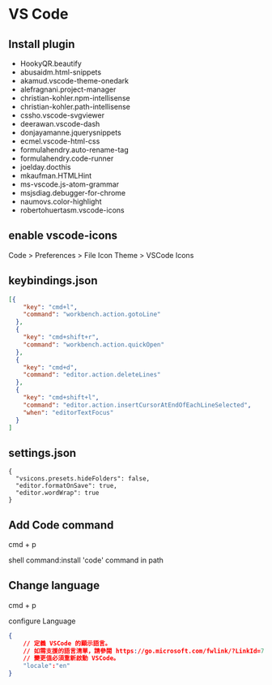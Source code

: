 # VS Code


## Install plugin

- HookyQR.beautify
- abusaidm.html-snippets
- akamud.vscode-theme-onedark
- alefragnani.project-manager
- christian-kohler.npm-intellisense
- christian-kohler.path-intellisense
- cssho.vscode-svgviewer
- deerawan.vscode-dash
- donjayamanne.jquerysnippets
- ecmel.vscode-html-css
- formulahendry.auto-rename-tag
- formulahendry.code-runner
- joelday.docthis
- mkaufman.HTMLHint
- ms-vscode.js-atom-grammar
- msjsdiag.debugger-for-chrome
- naumovs.color-highlight
- robertohuertasm.vscode-icons



## enable vscode-icons

 Code > Preferences > File Icon Theme > VSCode Icons



## keybindings.json

``` json
[{
    "key": "cmd+l",
    "command": "workbench.action.gotoLine"
  },
  {
    "key": "cmd+shift+r",
    "command": "workbench.action.quickOpen"
  },
  {
    "key": "cmd+d",
    "command": "editor.action.deleteLines"
  },
  {
    "key": "cmd+shift+l",
    "command": "editor.action.insertCursorAtEndOfEachLineSelected",
    "when": "editorTextFocus"
  }
]

```


## settings.json

```
{
  "vsicons.presets.hideFolders": false,
  "editor.formatOnSave": true,
  "editor.wordWrap": true
}		
```


## Add Code command

cmd + p

shell command:install 'code' command in path

## Change language

cmd + p

configure Language

``` json
{
	// 定義 VSCode 的顯示語言。
	// 如需支援的語言清單，請參閱 https://go.microsoft.com/fwlink/?LinkId=761051。
	// 變更值必須重新啟動 VSCode。
	"locale":"en"
}
```